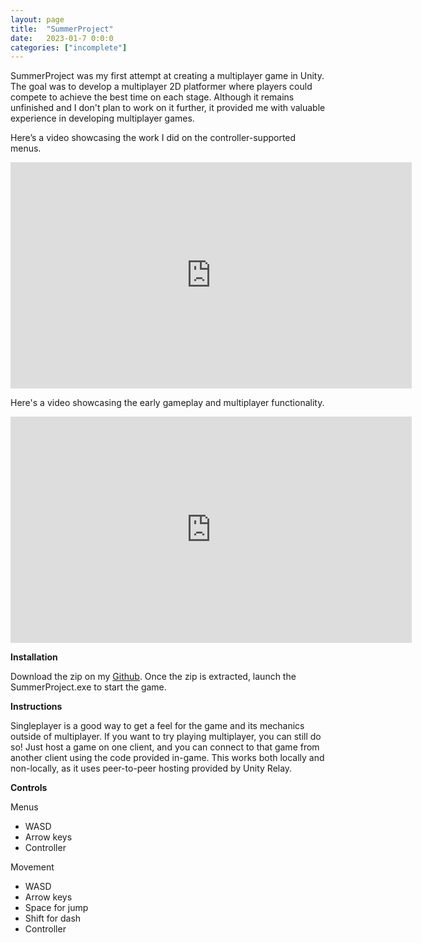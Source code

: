 ```yaml
---
layout: page
title:  "SummerProject"
date:   2023-01-7 0:0:0
categories: ["incomplete"]
---
```

SummerProject was my first attempt at creating a multiplayer game in Unity. The goal was to develop a multiplayer 2D platformer where players could compete to achieve the best time on each stage. Although it remains unfinished and I don't plan to work on it further, it provided me with valuable experience in developing multiplayer games.

Here’s a video showcasing the work I did on the controller-supported menus.

<center><iframe width="642" height="362" src="https://www.youtube-nocookie.com/embed/YNu3R7vVff8?si=r4Wvz4Awg7ROA96Y" title="YouTube video player" frameborder="0" allow="accelerometer; autoplay; clipboard-write; encrypted-media; gyroscope; picture-in-picture; web-share" referrerpolicy="strict-origin-when-cross-origin" allowfullscreen></iframe></center>

Here's a video showcasing the early gameplay and multiplayer functionality.

<center><iframe width="642" height="362" src="https://www.youtube-nocookie.com/embed/h7165bgv6Mk?si=2tvy6EWVEgTKLLoN" title="YouTube video player" frameborder="0" allow="accelerometer; autoplay; clipboard-write; encrypted-media; gyroscope; picture-in-picture; web-share" referrerpolicy="strict-origin-when-cross-origin" allowfullscreen></iframe></center>

**Installation** 

Download the zip on my [Github][sp-git]. Once the zip is extracted, launch the SummerProject.exe to start the game.

**Instructions** 

Singleplayer is a good way to get a feel for the game and its mechanics outside of multiplayer. If you want to try playing multiplayer, you can still do so! Just host a game on one client, and you can connect to that game from another client using the code provided in-game. This works both locally and non-locally, as it uses peer-to-peer hosting provided by Unity Relay.

**Controls**

Menus
 - WASD
 - Arrow keys
 - Controller

Movement
 - WASD
 - Arrow keys
 - Space for jump
 - Shift for dash
 - Controller

[sp-git]: https://github.com/DustinSchimel/SummerProject

